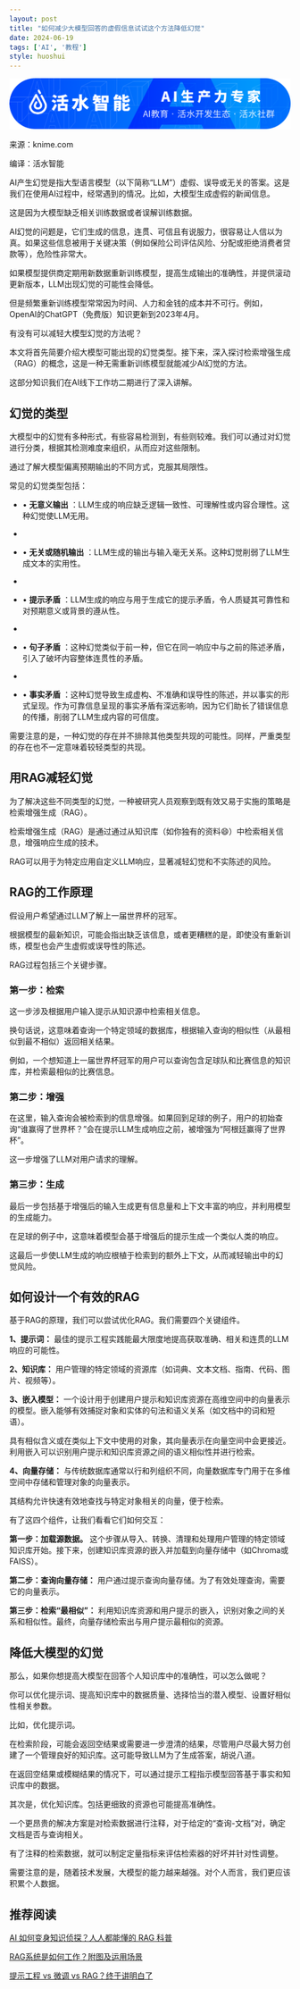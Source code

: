 ```yaml
---
layout: post
title: "如何减少大模型回答的虚假信息试试这个方法降低幻觉"
date: 2024-06-19
tags: ['AI', '教程']
style: huoshui
---
```



![](/assets/images/3305630dc38f4144adf5f7fda6626d4c.png)

来源：knime.com

编译：活水智能

  

AI产生幻觉是指大型语言模型（以下简称“LLM”）虚假、误导或无关的答案。这是我们在使用AI过程中，经常遇到的情况。比如，大模型生成虚假的新闻信息。

这是因为大模型缺乏相关训练数据或者误解训练数据。

AI幻觉的问题是，它们生成的信息，连贯、可信且有说服力，很容易让人信以为真。如果这些信息被用于关键决策（例如保险公司评估风险、分配或拒绝消费者贷款等），危险性非常大。

如果模型提供商定期用新数据重新训练模型，提高生成输出的准确性，并提供滚动更新版本，LLM出现幻觉的可能性会降低。

但是频繁重新训练模型常常因为时间、人力和金钱的成本并不可行。例如，OpenAI的ChatGPT（免费版）知识更新到2023年4月。

有没有可以减轻大模型幻觉的方法呢？

本文将首先简要介绍大模型可能出现的幻觉类型。接下来，深入探讨检索增强生成（RAG）的概念，这是一种无需重新训练模型就能减少AI幻觉的方法。

这部分知识我们在AI线下工作坊二期进行了深入讲解。

## 幻觉的类型

大模型中的幻觉有多种形式，有些容易检测到，有些则较难。我们可以通过对幻觉进行分类，根据其检测难度来组织，从而应对这些限制。

通过了解大模型偏离预期输出的不同方式，克服其局限性。

常见的幻觉类型包括：

  * • **无意义输出** ：LLM生成的响应缺乏逻辑一致性、可理解性或内容合理性。这种幻觉使LLM无用。

  *   

  * • **无关或随机输出** ：LLM生成的输出与输入毫无关系。这种幻觉削弱了LLM生成文本的实用性。

  *   

  * • **提示矛盾** ：LLM生成的响应与用于生成它的提示矛盾，令人质疑其可靠性和对预期意义或背景的遵从性。

  *   

  * • **句子矛盾** ：这种幻觉类似于前一种，但它在同一响应中与之前的陈述矛盾，引入了破坏内容整体连贯性的矛盾。

  *   

  * • **事实矛盾** ：这种幻觉导致生成虚构、不准确和误导性的陈述，并以事实的形式呈现。作为可靠信息呈现的事实矛盾有深远影响，因为它们助长了错误信息的传播，削弱了LLM生成内容的可信度。

需要注意的是，一种幻觉的存在并不排除其他类型共现的可能性。同样，严重类型的存在也不一定意味着较轻类型的共现。

## 用RAG减轻幻觉

为了解决这些不同类型的幻觉，一种被研究人员观察到既有效又易于实施的策略是检索增强生成（RAG）。

检索增强生成（RAG）是通过通过从知识库（如你独有的资料😄）中检索相关信息，增强响应生成的技术。

RAG可以用于为特定应用自定义LLM响应，显著减轻幻觉和不实陈述的风险。

## RAG的工作原理

假设用户希望通过LLM了解上一届世界杯的冠军。

根据模型的最新知识，可能会指出缺乏该信息，或者更糟糕的是，即使没有重新训练，模型也会产生虚假或误导性的陈述。

RAG过程包括三个关键步骤。

### 第一步：检索

这一步涉及根据用户输入提示从知识源中检索相关信息。

换句话说，这意味着查询一个特定领域的数据库，根据输入查询的相似性（从最相似到最不相似）返回相关结果。

例如，一个想知道上一届世界杯冠军的用户可以查询包含足球队和比赛信息的知识库，并检索最相似的比赛信息。

### 第二步：增强

在这里，输入查询会被检索到的信息增强。如果回到足球的例子，用户的初始查询“谁赢得了世界杯？”会在提示LLM生成响应之前，被增强为“阿根廷赢得了世界杯”。

这一步增强了LLM对用户请求的理解。

### 第三步：生成

最后一步包括基于增强后的输入生成更有信息量和上下文丰富的响应，并利用模型的生成能力。

在足球的例子中，这意味着模型会基于增强后的提示生成一个类似人类的响应。

这最后一步使LLM生成的响应根植于检索到的额外上下文，从而减轻输出中的幻觉风险。

## 如何设计一个有效的RAG

基于RAG的原理，我们可以尝试优化RAG。我们需要四个关键组件。

**1、提示词：** 最佳的提示工程实践能最大限度地提高获取准确、相关和连贯的LLM响应的可能性。

**2、知识库：** 用户管理的特定领域的资源库（如词典、文本文档、指南、代码、图片、视频等）。

**3、嵌入模型：** 一个设计用于创建用户提示和知识库资源在高维空间中的向量表示的模型。嵌入能够有效捕捉对象和实体的句法和语义关系（如文档中的词和短语）。

具有相似含义或在类似上下文中使用的对象，其向量表示在向量空间中会更接近。利用嵌入可以识别用户提示和知识库资源之间的语义相似性并进行检索。

**4、向量存储：** 与传统数据库通常以行和列组织不同，向量数据库专门用于在多维空间中存储和管理对象的向量表示。

其结构允许快速有效地查找与特定对象相关的向量，便于检索。

有了这四个组件，让我们看看它们如何交互：

**第一步：加载源数据。**
这个步骤从导入、转换、清理和处理用户管理的特定领域知识库开始。接下来，创建知识库资源的嵌入并加载到向量存储中（如Chroma或FAISS）。

**第二步：查询向量存储：** 用户通过提示查询向量存储。为了有效处理查询，需要它的向量表示。

**第三步：检索“最相似”：** 利用知识库资源和用户提示的嵌入，识别对象之间的关系和相似性。最终，向量存储检索出与用户提示最相似的资源。

## 降低大模型的幻觉

那么，如果你想提高大模型在回答个人知识库中的准确性，可以怎么做呢？

你可以优化提示词、提高知识库中的数据质量、选择恰当的潜入模型、设置好相似性相关参数。

比如，优化提示词。

在检索阶段，可能会返回空结果或需要进一步澄清的结果，尽管用户尽最大努力创建了一个管理良好的知识库。这可能导致LLM为了生成答案，胡说八道。

在返回空结果或模糊结果的情况下，可以通过提示工程指示模型回答基于事实和知识库中的数据。

其次是，优化知识库。包括更细致的资源也可能提高准确性。

一个更昂贵的解决方案是对检索数据进行注释，对于给定的“查询-文档”对，确定文档是否与查询相关。

有了注释的检索数据，就可以制定定量指标来评估检索器的好坏并针对性调整。

需要注意的是，随着技术发展，大模型的能力越来越强。对个人而言，我们更应该积累个人数据。

## 推荐阅读

[AI 如何变身知识侦探？人人都能懂的 RAG 科普](http://mp.weixin.qq.com/s?__biz=Mzk0OTY0NzM1Ng==&mid=2247485427&idx=1&sn=a7b28931d80a1c64d038885b02780c82&chksm=c3546560f423ec76c70c38816ed4821a4ff03285e85f3dd2ca18af79bf48a3a12df6ef911b5d&scene=21#wechat_redirect)  

[RAG系统是如何工作？附图及运用场景](http://mp.weixin.qq.com/s?__biz=Mzk0OTY0NzM1Ng==&mid=2247485065&idx=1&sn=b3bb902801311092ba14223464318da9&chksm=c354641af423ed0c52700f29999b3548542d132a565d7159ca3d5c54a9bcf5ac937753394e66&scene=21#wechat_redirect)

[提示工程 vs 微调 vs RAG？终于讲明白了](http://mp.weixin.qq.com/s?__biz=Mzk0OTY0NzM1Ng==&mid=2247484977&idx=1&sn=e5e4bcc108c8cf6f01dcc305c84fd6ed&chksm=c35464a2f423edb46defe0a8340c82f945a29fbabe851f024a6b13e171ae41f6703f3c3a1a07&scene=21#wechat_redirect)

  
